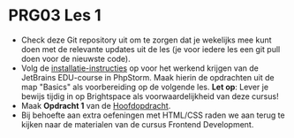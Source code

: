 # PRG03 Les 1

- Check deze Git repository uit om te zorgen dat je wekelijks mee kunt doen met de relevante updates uit de les (je
  voor iedere les een git pull doen voor de nieuwste code).
- Volg de [installatie-instructies](../edu-course) op voor het werkend krijgen van de JetBrains EDU-course in PhpStorm.
  Maak hierin de opdrachten uit de map "Basics" als voorbereiding op de volgende les. **Let op**: Lever je bewijs 
  tijdig in op Brightspace als voorwaardelijkheid van deze cursus!
- Maak **Opdracht 1** van de [Hoofdopdracht](../assignment).
- Bij behoefte aan extra oefeningen met HTML/CSS raden we aan terug te kijken naar de materialen van de cursus
  Frontend Development.
